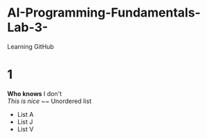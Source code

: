 # AI-Programming-Fundamentals-Lab-3-
Learning GitHub
# 1
**Who knows** I don't 
<br/>
_This is nice_
~~
Unordered list
<br/>
- List A
- List J
- List V
